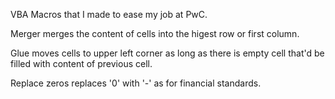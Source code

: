 VBA Macros that I made to ease my job at PwC. 

Merger merges the content of cells into the higest row or first column.

Glue moves cells to upper left corner as long as there is empty cell that'd be filled with content of previous cell.

Replace zeros replaces '0' with '-' as for financial standards.

